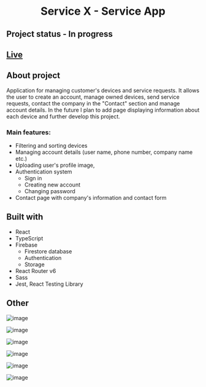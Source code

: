 <h1 align="center">Service X - Service App</h1>


## Project status - In progress

## [Live](https://service-app-1428b.web.app/)

## About project 

Application for managing customer's devices and service requests. It allows the user to create an account, manage owned devices, send service requests, contact the company in the "Contact" section and manage account details. In the future I plan to add page displaying information about each device and further develop this project.

### Main features: 
* Filtering and sorting devices
* Managing account details (user name, phone number, company name etc.)
* Uploading user's profile image, 
* Authentication system
  * Sign in
  * Creating new account
  * Changing password
* Contact page with company's information and contact form

## Built with

* React
* TypeScript
* Firebase
  * Firestore database
  * Authentication
  * Storage
* React Router v6
* Sass
* Jest, React Testing Library

##  Other

![image](https://user-images.githubusercontent.com/77857948/159890199-ebbb194f-1e9a-4af7-80fb-cc44eb15afcc.png)

![image](https://user-images.githubusercontent.com/77857948/159890646-6023bb58-7f89-43e8-b3c2-3ead6d049358.png)

![image](https://user-images.githubusercontent.com/77857948/159890686-31a68c5d-8696-430b-a7d6-ef8abc215c83.png)

![image](https://user-images.githubusercontent.com/77857948/159890486-ed05c056-9278-422f-ab9d-615a9a889547.png)

![image](https://user-images.githubusercontent.com/77857948/159890800-77cf9d9e-d987-4f40-bf07-bfa5e9e6c7df.png)

![image](https://user-images.githubusercontent.com/77857948/159890833-2e35619d-2b12-4fc1-9b03-2a9a6499501d.png)


